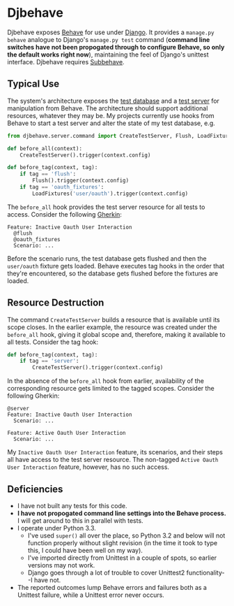 # Djbehave

Djbehave exposes [Behave](http://pythonhosted.org/behave/) for use under [Django](https://www.djangoproject.com/).
It provides a `manage.py behave` analogue to Django's `manage.py test` command (**command line switches have not been propogated through to configure Behave, so only the default works right now**), maintaining the feel of Django's unittest interface.
Djbehave requires [Subbehave](https://github.com/popham/subbehave).

## Typical Use
The system's architecture exposes the [test database](https://docs.djangoproject.com/en/1.6/topics/testing/overview/#the-test-database) and a [test server](https://docs.djangoproject.com/en/1.6/topics/testing/tools/#liveservertestcase) for manipulation from Behave.
The architecture should support additional resources, whatever they may be.
My projects currently use hooks from Behave to start a test server and alter the state of my test database, e.g.

```python
from djbehave.server.command import CreateTestServer, Flush, LoadFixtures

def before_all(context):
    CreateTestServer().trigger(context.config)

def before_tag(context, tag):
    if tag == 'flush':
        Flush().trigger(context.config)
    if tag == 'oauth_fixtures':
        LoadFixtures('user/oauth').trigger(context.config)
```

The `before_all` hook provides the test server resource for all tests to access.
Consider the following [Gherkin](https://github.com/cucumber/cucumber/wiki/Gherkin):

```
Feature: Inactive Oauth User Interaction
  @flush
  @oauth_fixtures
  Scenario: ...
```

Before the scenario runs, the test database gets flushed and then the `user/oauth` fixture gets loaded.
Behave executes tag hooks in the order that they're encountered, so the database gets flushed before the fixtures are loaded.

## Resource Destruction
The command `CreateTestServer` builds a resource that is available until its scope closes.
In the earlier example, the resource was created under the `before_all` hook, giving it global scope and, therefore, making it available to all tests.
Consider the tag hook:

```python
def before_tag(context, tag):
    if tag == 'server':
        CreateTestServer().trigger(context.config)
```

In the absence of the `before_all` hook from earlier, availability of the corresponding resource gets limited to the tagged scopes.
Consider the following Gherkin:

```
@server
Feature: Inactive Oauth User Interaction
  Scenario: ...

Feature: Active Oauth User Interaction
  Scenario: ...
```

My `Inactive Oauth User Interaction` feature, its scenarios, and their steps all have access to the test server resource.
The non-tagged `Active Oauth User Interaction` feature, however, has no such access.

## Deficiencies
  * I have not built any tests for this code.
  * **I have not propogated command line settings into the Behave process.**  I will get around to this in parallel with tests.
  * I operate under Python 3.3.
    - I've used `super()` all over the place, so Python 3.2 and below will not function properly without slight revision (in the time it took to type this, I could have been well on my way).
    - I've imported directly from Unittest in a couple of spots, so earlier versions may not work.
    - Django goes through a lot of trouble to cover Unittest2 functionality--I have not.
  * The reported outcomes lump Behave errors and failures both as a Unittest failure, while a Unittest error never occurs.
